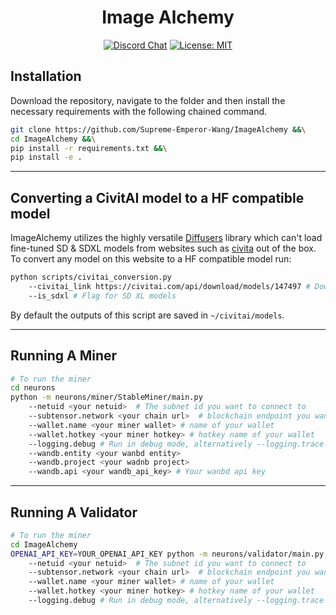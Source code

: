 <div align="center">

# **Image Alchemy** <!-- omit in toc -->
[![Discord Chat](https://img.shields.io/discord/308323056592486420.svg)](https://discord.gg/bittensor)
[![License: MIT](https://img.shields.io/badge/License-MIT-yellow.svg)](https://opensource.org/licenses/MIT) 

</div>

## Installation

Download the repository, navigate to the folder and then install the necessary requirements with the following chained command.

```bash
git clone https://github.com/Supreme-Emperor-Wang/ImageAlchemy &&\
cd ImageAlchemy &&\
pip install -r requirements.txt &&\
pip install -e .
```

---

## Converting a CivitAI model to a HF compatible model

ImageAlchemy utilizes the highly versatile [Diffusers](https://github.com/huggingface/diffusers) library which can't load fine-tuned SD & SDXL models from websites such as [civita](https://civitai.com/models/) out of the box. To convert any model on this website to a HF compatible model run:

```bash
python scripts/civitai_conversion.py
    --civitai_link https://civitai.com/api/download/models/147497 # Download link for the civitai model
    --is_sdxl # Flag for SD XL models
```

By default the outputs of this script are saved in ```~/civitai/models```.

---

## Running A Miner

```bash
# To run the miner
cd neurons
python -m neurons/miner/StableMiner/main.py
    --netuid <your netuid>  # The subnet id you want to connect to
    --subtensor.network <your chain url>  # blockchain endpoint you want to connect
    --wallet.name <your miner wallet> # name of your wallet
    --wallet.hotkey <your miner hotkey> # hotkey name of your wallet
    --logging.debug # Run in debug mode, alternatively --logging.trace for trace mode
    --wandb.entity <your wanbd entity> 
    --wandb.project <your wadnb project>
    --wandb.api <your wandb_api_key> # Your wanbd api key
```

---

## Running A Validator

```bash
# To run the miner
cd ImageAlchemy
OPENAI_API_KEY=YOUR_OPENAI_API_KEY python -m neurons/validator/main.py
    --netuid <your netuid>  # The subnet id you want to connect to
    --subtensor.network <your chain url>  # blockchain endpoint you want to connect
    --wallet.name <your miner wallet> # name of your wallet
    --wallet.hotkey <your miner hotkey> # hotkey name of your wallet
    --logging.debug # Run in debug mode, alternatively --logging.trace for trace mode
```